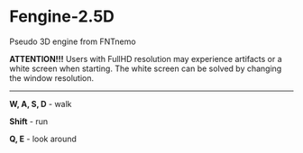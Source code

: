 # Fengine-2.5D
Pseudo 3D engine from FNTnemo

**ATTENTION!!!** Users with FullHD resolution may experience artifacts or a white screen when starting. The white screen can be solved by changing the window resolution.

****

**W, A, S, D** - walk

**Shift** - run

**Q, E** - look around

